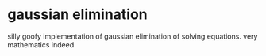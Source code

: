# gaussian elimination

silly goofy implementation of gaussian elimination of solving equations. very mathematics indeed
